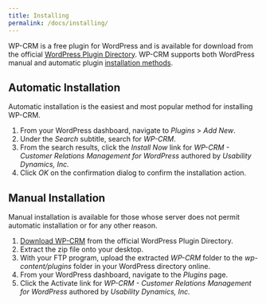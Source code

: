 ```yaml
---
title: Installing
permalink: /docs/installing/
---
```


WP-CRM is a free plugin for WordPress and is available for download from the official [WordPress Plugin Directory](https://wordpress.org/plugins/wp-crm/). WP-CRM supports both WordPress manual and automatic plugin [installation methods](https://codex.wordpress.org/Managing_Plugins#Installing_Plugins).

## Automatic Installation

Automatic installation is the easiest and most popular method for installing WP-CRM.

1.  From your WordPress dashboard, navigate to _Plugins_ > _Add New_.
2.  Under the _Search_ subtitle, search for _WP-CRM_.
3.  From the search results, click the _Install Now_ link for _WP-CRM - Customer Relations Management for WordPress_ authored by _Usability Dynamics, Inc._
4.  Click _OK_ on the confirmation dialog to confirm the installation action.

## Manual Installation

Manual installation is available for those whose server does not permit automatic installation or for any other reason.

1.  [Download WP-CRM](https://wordpress.org/plugins/wp-crm/) from the official WordPress Plugin Directory.
2.  Extract the zip file onto your desktop.
3.  With your FTP program, upload the extracted _WP-CRM_ folder to the _wp-content/plugins_ folder in your WordPress directory online.
4.  From your WordPress dashboard, navigate to the _Plugins_ page.
5.  Click the Activate link for _WP-CRM - Customer Relations Management for WordPress_ authored by _Usability Dynamics, Inc._